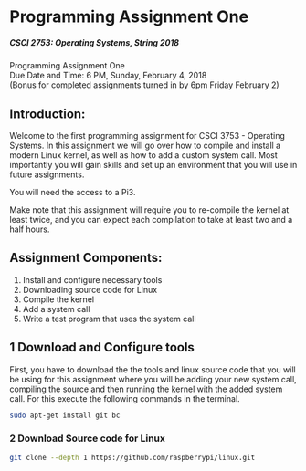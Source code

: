 # Programming Assignment One

##### CSCI 2753: Operating Systems, String 2018

Programming Assignment One  
Due Date and Time: 6 PM, Sunday, February 4, 2018  
(Bonus for completed assignments turned in by 6pm Friday February 2)  

## Introduction:
Welcome to the first programming assignment for CSCI 3753 - Operating Systems. In this assignment we will go over how to compile and install a modern Linux kernel, as well as how to add a custom system call. Most importantly you will gain skills and set up an environment that you will use in future assignments.

You will need the access to a Pi3.

 Make note that this assignment will require you to re-compile the kernel at least twice, and you can expect each compilation to take at least two and a half hours.

## Assignment Components:

  1. Install and configure necessary tools
  2. Downloading source code for Linux
  3. Compile the kernel
  4. Add a system call
  5. Write a test program that uses the system call


## 1 Download and Configure tools

First, you have to download the the tools and linux source code that you will be using for this assignment where you will be adding your new system call, compiling the source and then running the kernel with the added system call. For this execute the following commands in the terminal.

```bash
sudo apt-get install git bc
```

### 2 Download Source code for Linux


```bash
git clone --depth 1 https://github.com/raspberrypi/linux.git
```
